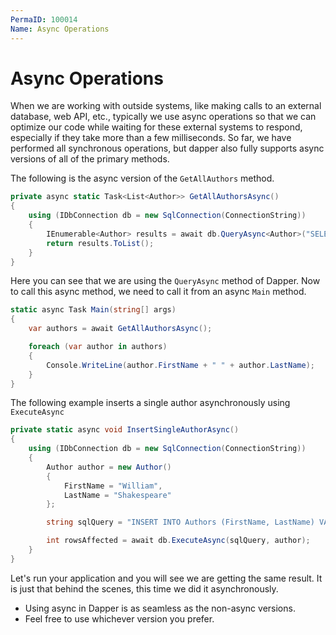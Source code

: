```yaml
---
PermaID: 100014
Name: Async Operations
---
```


# Async Operations

When we are working with outside systems, like making calls to an external database, web API, etc., typically we use async operations so that we can optimize our code while waiting for these external systems to respond, especially if they take more than a few milliseconds. So far, we have performed all synchronous operations, but dapper also fully supports async versions of all of the primary methods.

The following is the async version of the `GetAllAuthors` method.

```csharp
private async static Task<List<Author>> GetAllAuthorsAsync()
{
    using (IDbConnection db = new SqlConnection(ConnectionString))
    {
        IEnumerable<Author> results = await db.QueryAsync<Author>("SELECT * FROM Authors");
        return results.ToList();
    }
}
```

Here you can see that we are using the `QueryAsync` method of Dapper. Now to call this async method, we need to call it from an async `Main` method. 

```csharp
static async Task Main(string[] args)
{
    var authors = await GetAllAuthorsAsync();

    foreach (var author in authors)
    {
        Console.WriteLine(author.FirstName + " " + author.LastName);
    }
}
```

The following example inserts a single author asynchronously using `ExecuteAsync`

```csharp
private static async void InsertSingleAuthorAsync()
{
    using (IDbConnection db = new SqlConnection(ConnectionString))
    {
        Author author = new Author()
        {
            FirstName = "William",
            LastName = "Shakespeare"
        };

        string sqlQuery = "INSERT INTO Authors (FirstName, LastName) VALUES(@FirstName, @LastName)";

        int rowsAffected = await db.ExecuteAsync(sqlQuery, author);
    }
}
```

Let's run your application and you will see we are getting the same result. It is just that behind the scenes, this time we did it asynchronously. 

 - Using async in Dapper is as seamless as the non-async versions. 
 - Feel free to use whichever version you prefer.

